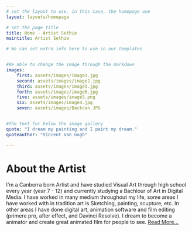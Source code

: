 ```yaml
---
# set the layout to use, in this case, the homepage one
layout: layouts/homepage

# set the page title
title: Home - Artist Sethie
maintitle: Artist Sethie

# We can set extra info here to use in our templates 


#Be able to change the image through the markdown
images:
    first: assets/images/image1.jpg
    second: assets/images/image2.jpg
    third: assets/images/image3.jpg
    forth: assets/images/image6.jpg
    five: assets/images/image5.png
    six: assets/images/image4.jpg
    seven: assets/images/Backcan.JPG


#the text for below the image gallery 
quote: "I dream my painting and I paint my dream."
quoteauthor: "Vincent Van Gogh"

---
```

# About the Artist
I'm a Canberra born Artist and have studied Visual Art through high school every year (year 7 - 12) and currently studying a Bachlour of Art in Digital Media. I have worked in many medium throughout my life, some areas I have worked with in tradition art is Sketching, painting, scupture, etc. In other areas I have done digital art, animation software and film editing (primere pro, after effect, and Davinci Resolve). I dream to become a animator and create great animated film for people to see. [Read More...](#about)